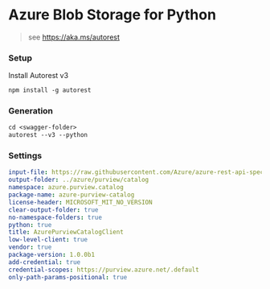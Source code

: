 # Azure Blob Storage for Python

> see https://aka.ms/autorest

### Setup

Install Autorest v3

```ps
npm install -g autorest
```

### Generation

```ps
cd <swagger-folder>
autorest --v3 --python
```

### Settings

```yaml
input-file: https://raw.githubusercontent.com/Azure/azure-rest-api-specs/yifanzhou/purview-catalog-service/specification/purview/data-plane/Azure.Purview.Catalog/preview/2021-05-01-preview/purviewcatalog.json
output-folder: ../azure/purview/catalog
namespace: azure.purview.catalog
package-name: azure-purview-catalog
license-header: MICROSOFT_MIT_NO_VERSION
clear-output-folder: true
no-namespace-folders: true
python: true
title: AzurePurviewCatalogClient
low-level-client: true
vendor: true
package-version: 1.0.0b1
add-credential: true
credential-scopes: https://purview.azure.net/.default
only-path-params-positional: true
```
